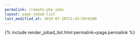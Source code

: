```yaml
---
permalink: /remote-php-jobs
layout: page-jobad-list
last_modified_at: 2019-07-28T21:43:59+0200
---
```

{% include render_jobad_list.html permalink=page.permalink %}

